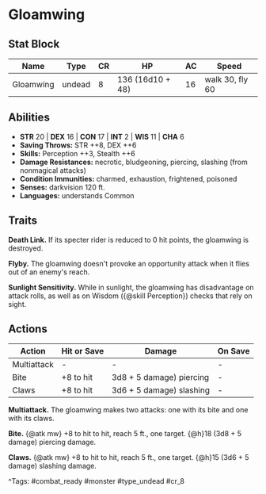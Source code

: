 # Gloamwing

## Stat Block

| Name | Type | CR | HP | AC | Speed |
|------|------|----|----|----|-------|
| Gloamwing | undead | 8 | 136 (16d10 + 48) | 16 | walk 30, fly 60 |

## Abilities

- **STR** 20 | **DEX** 16 | **CON** 17 | **INT** 2 | **WIS** 11 | **CHA** 6
- **Saving Throws:** STR ++8, DEX ++6  
- **Skills:** Perception ++3, Stealth ++6  
- **Damage Resistances:** necrotic, bludgeoning, piercing, slashing (from nonmagical attacks)  
- **Condition Immunities:** charmed, exhaustion, frightened, poisoned  
- **Senses:** darkvision 120 ft.  
- **Languages:** understands Common

## Traits

**Death Link.** If its specter rider is reduced to 0 hit points, the gloamwing is destroyed.

**Flyby.** The gloamwing doesn't provoke an opportunity attack when it flies out of an enemy's reach.

**Sunlight Sensitivity.** While in sunlight, the gloamwing has disadvantage on attack rolls, as well as on Wisdom ({@skill Perception}) checks that rely on sight.


## Actions

| Action | Hit or Save | Damage | On Save |
|--------|--------------|--------|----------|
| Multiattack | - | - | - |
| Bite | +8 to hit | 3d8 + 5 damage) piercing | - |
| Claws | +8 to hit | 3d6 + 5 damage) slashing | - |

**Multiattack.** The gloamwing makes two attacks: one with its bite and one with its claws.

**Bite.** {@atk mw} +8 to hit to hit, reach 5 ft., one target. {@h}18 (3d8 + 5 damage) piercing damage.

**Claws.** {@atk mw} +8 to hit to hit, reach 5 ft., one target. {@h}15 (3d6 + 5 damage) slashing damage.


^Tags: #combat_ready #monster #type_undead #cr_8